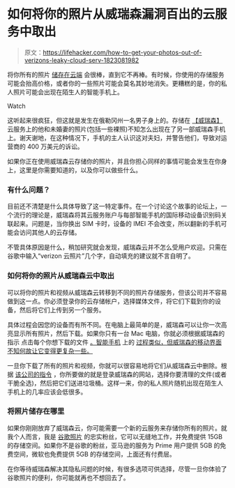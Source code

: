 # 如何将你的照片从威瑞森漏洞百出的云服务中取出

> 原文：<https://lifehacker.com/how-to-get-your-photos-out-of-verizons-leaky-cloud-serv-1823081982>

将你所有的照片 [储存在云端](https://lifehacker.com/which-cloud-storage-service-should-you-use-1822761662) 会很棒，直到它不再棒。有时候，你使用的存储服务可能会抬高价格，或者你的一些照片可能会莫名其妙地消失。更糟糕的是，你的私人照片可能会出现在陌生人的智能手机上。

Watch

这听起来很疯狂，但这就是发生在俄勒冈州一名男子身上的。存储在 [【威瑞森】](https://lifehacker.com/how-to-transfer-contacts-from-your-old-verizon-dumbphon-5978677) 云服务上的他和未婚妻的照片(包括一些裸照)不知怎么出现在了另一部威瑞森手机上。谢天谢地，在这种情况下，手机的主人认识这对夫妇，并警告他们，导致对运营商的 400 万美元的诉讼。

如果你正在使用威瑞森云存储你的照片，并且你担心同样的事情可能会发生在你身上，这里是你需要知道的，以及你可以做些什么。

### 有什么问题？

目前还不清楚是什么具体导致了这一特定事件。在一个讨论这个故事的论坛上，一个流行的理论是，威瑞森将其云服务账户与每部智能手机的国际移动设备识别码关联起来。问题是，当你换出 SIM 卡时，设备的 IMEI 不会改变，所以翻新的手机可能会访问其他人的云存储。

不管具体原因是什么，稍加研究就会发现，威瑞森云并不怎么受用户欢迎。只需在谷歌中输入“verizon 云照片”几个字，自动填充的建议就不言自明了。

### 如何将你的照片从威瑞森云中取出

可以将你的照片和视频从威瑞森云转移到不同的照片存储服务，但该公司并不容易做到这一点。你必须登录你的云存储帐户，选择媒体文件，将它们下载到你的设备，然后将它们上传到另一个服务。

具体过程会因您的设备而有所不同。在电脑上最简单的是，威瑞森可以让你一次高亮显示所有照片，然后下载。如果你只有一台 Mac 电脑，你就必须根据威瑞森的指示 点击每个你想下载的文件 [。智能手机](https://www.verizonwireless.com/support/knowledge-base-211508/) 上的 [过程类似，但威瑞森的移动界面不知何故让它变得更复杂一些。](https://www.verizonwireless.com/support/knowledge-base-208766/)

一旦你下载了所有的照片和视频，你就可以很容易地将它们从威瑞森云中删除。根据 [该公司的指令](https://www.verizonwireless.com/support/knowledge-base-126145/) ，你所要做的就是登录威瑞森的网站，选择你要清理的文件(或者干脆全选)，然后把它们送进垃圾桶。这样一来，你的私人照片随机出现在陌生人手机上的几率应该会低很多。

### 将照片储存在哪里

如果你刚刚放弃了威瑞森云，你可能需要一个新的云服务来存储你所有的照片。就我个人而言，我是 [谷歌照片](https://lifehacker.com/how-the-new-google-photos-makes-your-picture-library-aw-1708189976) 的忠实粉丝，它可以无缝地工作，并免费提供 15GB 的存储空间。如果你不是谷歌的粉丝，亚马逊的服务为 Prime 用户提供 5GB 的免费空间，微软也免费提供 5GB 的存储空间，上面还有付费层。

在你等待威瑞森解决其隐私问题的时候，有很多选项可供选择，尽管一旦你体验了谷歌照片的便利，你可能就再也不想回去了。
